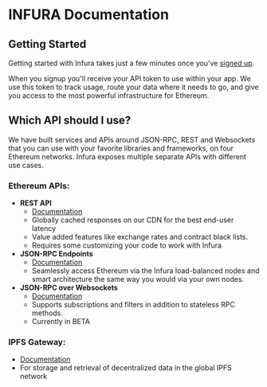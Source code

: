 # INFURA Documentation

## Getting Started

Getting started with Infura takes just a few minutes once you’ve [signed up](https://infura.io/signup).

When you signup you'll receive your API token to use within your app. We use this token to track usage, route your data where it needs to go, and give you access to the most powerful infrastructure for Ethereum.

## Which API should I use?

We have built services and APIs around JSON-RPC, REST and Websockets that you can use with your favorite libraries and frameworks, on four Ethereum networks.  Infura exposes multiple separate APIs with different use cases.

### Ethereum APIs:

- **REST API**
  - [Documentation](https://infura-staging.now.sh/docs/api/rest/get/symbolFull)
  - Globally cached responses on our CDN for the best end-user latency
  - Value added features like exchange rates and contract black lists.
  - Requires some customizing your code to work with Infura
- **JSON-RPC Endpoints**
  - [Documentation](https://infura-staging.now.sh/docs/api/jsonrpc/gettingStarted/chooseaNetwork)
  - Seamlessly access Ethereum via the Infura load-balanced nodes and smart architecture the same way you would via your own nodes.
- **JSON-RPC over Websockets**
  - [Documentation](https://infura-staging.now.sh/docs/api/websockets/beta)
  - Supports subscriptions and filters in addition to stateless RPC methods.
  - Currently in BETA

### IPFS Gateway:
  - [Documentation](https://infura-staging.now.sh/docs/api/ipfs)
  - For storage and retrieval of decentralized data in the global IPFS network
